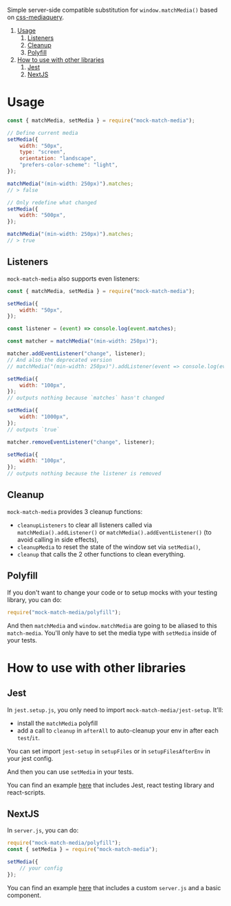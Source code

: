Simple server-side compatible substitution for `window.matchMedia()` based on [css-mediaquery](https://github.com/ericf/css-mediaquery).

1. [Usage](#usage)
   1. [Listeners](#listeners)
   2. [Cleanup](#cleanup)
   3. [Polyfill](#polyfill)
2. [How to use with other libraries](#how-to-use-with-other-libraries)
   1. [Jest](#jest)
   2. [NextJS](#nextjs)

# Usage

```js
const { matchMedia, setMedia } = require("mock-match-media");

// Define current media
setMedia({
    width: "50px",
    type: "screen",
    orientation: "landscape",
    "prefers-color-scheme": "light",
});

matchMedia("(min-width: 250px)").matches;
// > false

// Only redefine what changed
setMedia({
    width: "500px",
});

matchMedia("(min-width: 250px)").matches;
// > true
```

## Listeners

`mock-match-media` also supports even listeners:

```js
const { matchMedia, setMedia } = require("mock-match-media");

setMedia({
    width: "50px",
});

const listener = (event) => console.log(event.matches);

const matcher = matchMedia("(min-width: 250px)");

matcher.addEventListener("change", listener);
// And also the deprecated version
// matchMedia("(min-width: 250px)").addListener(event => console.log(event.matches));

setMedia({
    width: "100px",
});
// outputs nothing because `matches` hasn't changed

setMedia({
    width: "1000px",
});
// outputs `true`

matcher.removeEventListener("change", listener);

setMedia({
    width: "100px",
});
// outputs nothing because the listener is removed
```

## Cleanup

`mock-match-media` provides 3 cleanup functions:

-   `cleanupListeners` to clear all listeners called via `matchMedia().addListener()` or `matchMedia().addEventListener()` (to avoid calling in side effects),
-   `cleanupMedia` to reset the state of the window set via `setMedia()`,
-   `cleanup` that calls the 2 other functions to clean everything.

## Polyfill

If you don't want to change your code or to setup mocks with your testing library, you can do:

```js
require("mock-match-media/polyfill");
```

And then `matchMedia` and `window.matchMedia` are going to be aliased to this `match-media`.
You'll only have to set the media type with `setMedia` inside of your tests.

# How to use with other libraries

## Jest

In `jest.setup.js`, you only need to import `mock-match-media/jest-setup`. It'll:

-   install the `matchMedia` polyfill
-   add a call to `cleanup` in `afterAll` to auto-cleanup your env in after each `test`/`it`.

You can set import `jest-setup` in `setupFiles` or in `setupFilesAfterEnv` in your jest config.

And then you can use `setMedia` in your tests.

You can find an example [here](https://github.com/Ayc0/mock-match-media-examples/tree/master/create-react-app) that includes Jest, react testing library and react-scripts.

## NextJS

In `server.js`, you can do:

```js
require("mock-match-media/polyfill");
const { setMedia } = require("mock-match-media");

setMedia({
    // your config
});
```

You can find an example [here](https://github.com/Ayc0/mock-match-media-examples/tree/master/next) that includes a custom `server.js` and a basic component.
